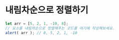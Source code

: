 
# 내림차순으로 정렬하기

```js
let arr = [5, 2, 1, -10, 8];
// 요소를 내림차순으로 정렬해주는 코드를 여기에 작성해보세요.
alert( arr ); // 8, 5, 2, 1, -10
```
